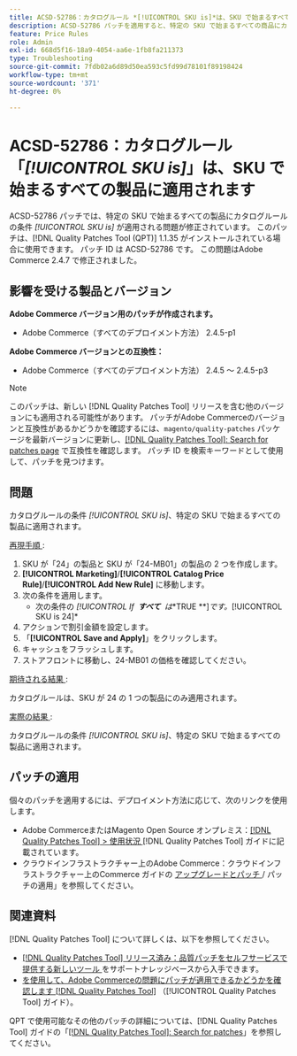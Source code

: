 ```yaml
---
title: ACSD-52786：カタログルール *[!UICONTROL SKU is]*は、SKU で始まるすべての製品に適用されます
description: ACSD-52786 パッチを適用すると、特定の SKU で始まるすべての商品にカタログルール条件*[!UICONTROL SKU is]*が適用されるAdobe Commerceの問題が修正されます。
feature: Price Rules
role: Admin
exl-id: 668d5f16-18a9-4054-aa6e-1fb8fa211373
type: Troubleshooting
source-git-commit: 7fdb02a6d89d50ea593c5fd99d78101f89198424
workflow-type: tm+mt
source-wordcount: '371'
ht-degree: 0%

---
```


# ACSD-52786：カタログルール「*[!UICONTROL SKU is]*」は、SKU で始まるすべての製品に適用されます

ACSD-52786 パッチでは、特定の SKU で始まるすべての製品にカタログルールの条件 *[!UICONTROL SKU is]* が適用される問題が修正されています。 このパッチは、[!DNL Quality Patches Tool (QPT)] 1.1.35 がインストールされている場合に使用できます。 パッチ ID は ACSD-52786 です。 この問題はAdobe Commerce 2.4.7 で修正されました。

## 影響を受ける製品とバージョン

**Adobe Commerce バージョン用のパッチが作成されます。**

* Adobe Commerce（すべてのデプロイメント方法） 2.4.5-p1

**Adobe Commerce バージョンとの互換性：**

* Adobe Commerce（すべてのデプロイメント方法） 2.4.5 ～ 2.4.5-p3

>[!NOTE]
>
>このパッチは、新しい [!DNL Quality Patches Tool] リリースを含む他のバージョンにも適用される可能性があります。 パッチがAdobe Commerceのバージョンと互換性があるかどうかを確認するには、`magento/quality-patches` パッケージを最新バージョンに更新し、[[!DNL Quality Patches Tool]: Search for patches page](https://experienceleague.adobe.com/tools/commerce-quality-patches/index.html?lang=ja) で互換性を確認します。 パッチ ID を検索キーワードとして使用して、パッチを見つけます。

## 問題

カタログルールの条件 *[!UICONTROL SKU is]*、特定の SKU で始まるすべての製品に適用されます。

<u> 再現手順 </u>:

1. SKU が「24」の製品と SKU が「24-MB01」の製品の 2 つを作成します。
1. **[!UICONTROL Marketing]**/**[!UICONTROL Catalog Price Rule]**/**[!UICONTROL Add New Rule]** に移動します。
1. 次の条件を適用します。
   * 次の条件の *[!UICONTROL If **&#x200B; すべて &#x200B;** は**&#x200B; TRUE &#x200B;**]*&#x200B;です。*[!UICONTROL SKU is 24]*
1. アクションで割引金額を設定します。
1. 「**[!UICONTROL Save and Apply]**」をクリックします。
1. キャッシュをフラッシュします。
1. ストアフロントに移動し、24-MB01 の価格を確認してください。

<u> 期待される結果 </u>:

カタログルールは、SKU が 24 の 1 つの製品にのみ適用されます。

<u> 実際の結果 </u>:

カタログルールの条件 *[!UICONTROL SKU is]*、特定の SKU で始まるすべての製品に適用されます。

## パッチの適用

個々のパッチを適用するには、デプロイメント方法に応じて、次のリンクを使用します。

* Adobe CommerceまたはMagento Open Source オンプレミス：[[!DNL Quality Patches Tool] > 使用状況 ](/help/tools/quality-patches-tool/usage.md) [!DNL Quality Patches Tool] ガイドに記載されています。
* クラウドインフラストラクチャー上のAdobe Commerce：クラウドインフラストラクチャー上のCommerce ガイドの [ アップグレードとパッチ ](https://experienceleague.adobe.com/docs/commerce-cloud-service/user-guide/develop/upgrade/apply-patches.html?lang=ja)/ パッチの適用」を参照してください。

## 関連資料

[!DNL Quality Patches Tool] について詳しくは、以下を参照してください。

* [[!DNL Quality Patches Tool]  リリース済み：品質パッチをセルフサービスで提供する新しいツール ](https://experienceleague.adobe.com/ja/docs/commerce-operations/tools/quality-patches-tool/quality-patches-tool-to-self-serve-quality-patches) をサポートナレッジベースから入手できます。
* [ を使用して、Adobe Commerceの問題にパッチが適用できるかどうかを確認します  [!DNL Quality Patches Tool]](/help/tools/quality-patches-tool/patches-available-in-qpt/check-patch-for-magento-issue-with-magento-quality-patches.md) （[!UICONTROL Quality Patches Tool] ガイド）。


QPT で使用可能なその他のパッチの詳細については、[!DNL Quality Patches Tool] ガイドの「[[!DNL Quality Patches Tool]: Search for patches](https://experienceleague.adobe.com/tools/commerce-quality-patches/index.html?lang=ja)」を参照してください。
